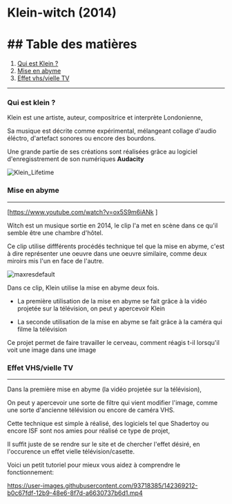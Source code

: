 # Klein-witch (2014) 


# ## Table des matières

1. [Qui est Klein ?](#qui-est-Klein-?)
2. [Mise en abyme](#Mise-en-abyme)
3. [Effet vhs/vielle TV](#effet-vhs/vielle-tv)
***
### Qui est klein ?


Klein est une artiste, auteur, compositrice et interprète Londonienne,

Sa musique est décrite comme expérimental, mélangeant collage d'audio éléctro, d'artefact sonores ou encore des bourdons.

Une grande partie de ses créations sont réalisées grâce au logiciel d'enregisstrement de son numériques __Audacity__


![Klein_Lifetime](https://user-images.githubusercontent.com/93718385/142369680-54b02d91-3b94-45a9-aa9b-2a1fc4d0f190.jpeg)


### Mise en abyme 

***


[https://www.youtube.com/watch?v=ox5S9m6iANk ]

Witch est un musique sortie en 2014, le clip l'a met en scène dans ce qu'il semble être une chambre d'hôtel.

Ce clip utilise diffférents procédés technique tel que la mise en abyme, c'est à dire représenter une oeuvre dans une oeuvre similaire, comme deux miroirs mis l'un en face de l'autre.

![maxresdefault](https://user-images.githubusercontent.com/93718385/142371824-6d555866-9d8a-4d04-9478-a4f2974b2b36.jpeg)


Dans ce clip, Klein utilise la mise en abyme deux fois.

* La première utilisation de la mise en abyme se fait grâce à la vidéo projetée sur la télévision, on peut y apercevoir Klein 

* La seconde utilisation de la mise en abyme se fait grâce à la caméra qui filme la télévision 

Ce projet permet de faire travailler le cerveau, comment réagis t-il lorsqu'il voit une image dans une image 

### Effet VHS/vielle TV

***

Dans la première mise en abyme (la vidéo projetée sur la télévision), 

On peut y apercevoir une sorte de filtre qui vient modifier l'image, comme une sorte d'ancienne télévision ou encore de caméra VHS.

Cette technique est simple à réalisé, des logiciels tel que Shadertoy ou encore ISF sont nos amies pour réalisé ce type de projet,

Il suffit juste de se rendre sur le site et de chercher l'effet désiré, en l'occurence un effet vielle télévision/casette.

Voici un petit tutoriel pour mieux vous aidez à comprendre le fonctionnement:

https://user-images.githubusercontent.com/93718385/142369212-b0c67fdf-12b9-48e6-8f7d-a6630737b6d1.mp4





